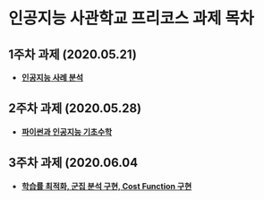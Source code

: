 # 인공지능 사관학교 프리코스 과제 목차

## 1주차 과제 (2020.05.21)
* [**인공지능 사례 분석**](https://github.com/kojaejeung/kkojae/blob/master/1%EC%A3%BC%EC%B0%A8%EA%B3%BC%EC%A0%9C.ipynb)

## 2주차 과제 (2020.05.28)
* [**파이썬과 인공지능 기초수학**](https://github.com/kojaejeung/kkojae/blob/master/2%EC%A3%BC%EC%B0%A8%EA%B3%BC%EC%A0%9C.ipynb)

## 3주차 과제 (2020.06.04
* [**학습률 최적화, 군집 분석 구현, Cost Function 구현**](https://github.com/kojaejeung/kkojae/blob/master/3%EC%A3%BC%EC%B0%A8_%EA%B3%BC%EC%A0%9C%EC%9D%98_%EC%82%AC%EB%B3%B8.ipynb)
